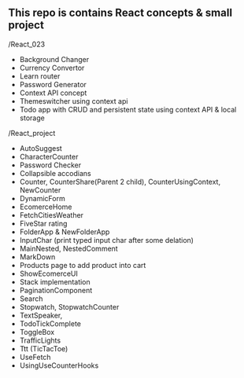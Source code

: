 ## This repo is contains React concepts & small project

/React_023

- Background Changer
- Currency Convertor
- Learn router
- Password Generator
- Context API concept
- Themeswitcher using context api
- Todo app with CRUD and persistent state using context API & local storage

/React_project

- AutoSuggest
- CharacterCounter
- Password Checker
- Collapsible accodians
- Counter, CounterShare(Parent 2 child), CounterUsingContext, NewCounter
- DynamicForm
- EcomerceHome
- FetchCitiesWeather
- FiveStar rating
- FolderApp & NewFolderApp
- InputChar (print typed input char after some delation)
- MainNested, NestedComment
- MarkDown
- Products page to add product into cart
- ShowEcomerceUI
- Stack implementation
- PaginationComponent
- Search
- Stopwatch, StopwatchCounter
- TextSpeaker,
- TodoTickComplete
- ToggleBox
- TrafficLights
- Ttt (TicTacToe)
- UseFetch
- UsingUseCounterHooks

